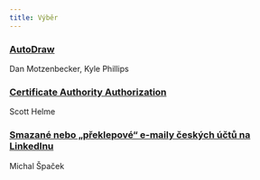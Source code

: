 ```yaml
---
title: Výběr
---
```


### [AutoDraw](https://www.autodraw.com/)
Dan Motzenbecker, Kyle Phillips

### [Certificate Authority Authorization](https://scotthelme.co.uk/certificate-authority-authorization/)
Scott Helme

### [Smazané nebo „překlepové“ e-maily českých účtů na LinkedInu](https://www.michalspacek.cz/smazane-nebo-preklepove-emaily-ceskych-uctu-na-linkedinu)
Michal Špaček
